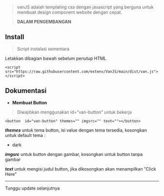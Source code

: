 
> vanJS adalah templating css dengan javascript yang berguna untuk membuat design component website dengan cepat.

> **DALAM PENGEMBANGAN**

## Install
> Script instalasi sementara

Letakkan  dibagian bawah sebelum penutup HTML
```
<script src="https://raw.githubusercontent.com/extenv/VanJS/main/dist/van.js"></script>
```

## Dokumentasi

 -  **Membuat Button**
 > Diwajibkan menggunakan id="van-button" untuk bekerja
```
<button  id="van-button" themes="" imgsrc="" text=""></button>
```
***themes*** untuk  tema button, isi value dengan tema tersedia, kosongkan untuk default
 tema :
 - dark
 
***imgsrc*** untuk button dengan gambar, kosongkan untuk button tanpa gambar

***text*** untuk mengisi judul button, jika dikosongkan akan menampilkan "Click Here"

---
Tunggu update selanjutnya
